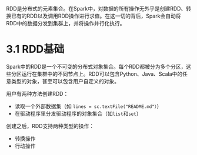 RDD是分布式的元素集合。在Spark中，对数据的所有操作无外乎是创建RDD、转换已有的RDD以及调用RDD操作进行求值。在这一切的背后，Spark会自动将RDD中的数据分发到集群上，并将操作并行化执行。

# 3.1 RDD基础

Spark中的RDD是一个不可变的分布式对象集合。每个RDD都被分为多个分区，这些分区运行在集群中的不同节点上。RDD可以包含Python、Java、Scala中的任意类型的对象，甚至可以包含用户自定义的对象。

用户有两种方法创建RDD：

- 读取一个外部数据集（如 `lines = sc.textFile("README.md"）`）
- 在驱动程序里分发驱动程序的对象集合（如`list`和`set`）

创建之后，RDD支持两种类型的操作：

- 转换操作
- 行动操作


